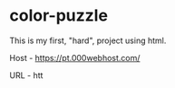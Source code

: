 # color-puzzle

This is my first, "hard", project using html.

Host - https://pt.000webhost.com/

URL - htt
